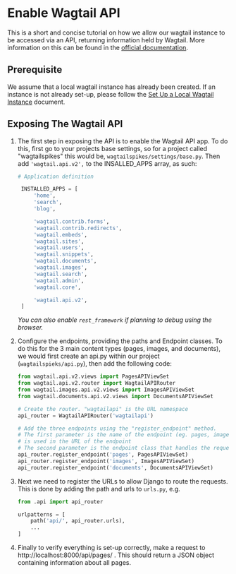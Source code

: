 # Enable Wagtail API
This is a short and concise tutorial on how we allow our wagtail instance to be accessed via an API, returning information held by Wagtail. More information on this can be found in the [official documentation](https://docs.wagtail.io/en/stable/advanced_topics/api/v2/configuration.html).

## Prerequisite
We assume that a local wagtail instance has already been created. 
If an instance is not already set-up, please follow the [Set Up a Local Wagtail Instance](./Set_Up_A_Local_Wagtail_Instance.md) document.

## Exposing The Wagtail API
1. The first step in exposing the API is to enable the Wagtail API app. To do this, first go to your projects base settings, so for a project called "wagtailspikes" this would be, `wagtailspikes/settings/base.py`. Then add `'wagtail.api.v2',` to the INSALLED_APPS array, as such:
   ```python
   # Application definition

    INSTALLED_APPS = [
        'home',
        'search',
        'blog',

        'wagtail.contrib.forms',
        'wagtail.contrib.redirects',
        'wagtail.embeds',
        'wagtail.sites',
        'wagtail.users',
        'wagtail.snippets',
        'wagtail.documents',
        'wagtail.images',
        'wagtail.search',
        'wagtail.admin',
        'wagtail.core',

        'wagtail.api.v2',
    ]
   ```
    _You can also enable `rest_framework` if planning to debug using the browser._

2. Configure the endpoints, providing the paths and Endpoint classes. To do this for the 3 main content types (pages, images, and documents), we would first create an api.py within our project (`wagtailspieks/api.py`), then add the following code:
    ```python
    from wagtail.api.v2.views import PagesAPIViewSet
    from wagtail.api.v2.router import WagtailAPIRouter
    from wagtail.images.api.v2.views import ImagesAPIViewSet
    from wagtail.documents.api.v2.views import DocumentsAPIViewSet

    # Create the router. "wagtailapi" is the URL namespace
    api_router = WagtailAPIRouter('wagtailapi')

    # Add the three endpoints using the "register_endpoint" method.
    # The first parameter is the name of the endpoint (eg. pages, images). This
    # is used in the URL of the endpoint
    # The second parameter is the endpoint class that handles the requests
    api_router.register_endpoint('pages', PagesAPIViewSet)
    api_router.register_endpoint('images', ImagesAPIViewSet)
    api_router.register_endpoint('documents', DocumentsAPIViewSet)
    ```
3. Next we need to register the URLs to allow Django to route the requests. This is done by adding the path and urls to `urls.py`, e.g.
    ```python
    from .api import api_router

    urlpatterns = [
        path('api/', api_router.urls),
        ...
    ]
    ```
4.  Finally to verify everything is set-up correctly, make a request to http://localhost:8000/api/pages/ . This should return a JSON object containing information about all pages.